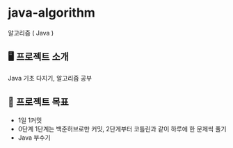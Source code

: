 # java-algorithm
알고리즘 ( Java )

## 🖥️ 프로젝트 소개
Java 기초 다지기, 알고리즘 공부
<br>

## 📌 프로젝트 목표
- 1일 1커밋
- 0단계 1단계는 백준허브로만 커밋, 2단게부터 코틀린과 같이 하루에 한 문제씩 풀기
- Java 부수기
